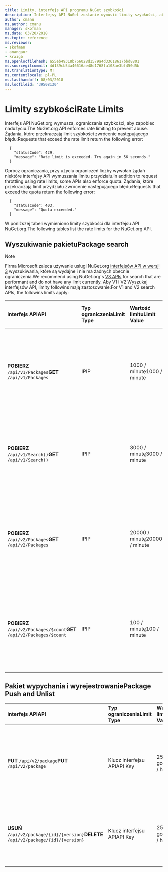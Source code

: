 ```yaml
---
title: Limity, interfejs API programu NuGet szybkości
description: Interfejsy API NuGet zostanie wymusić limity szybkości, aby zapobiec nadużyciu.
author: cmanu
ms.author: cmanu
manager: skofman
ms.date: 03/20/2018
ms.topic: reference
ms.reviewer:
- skofman
- anangaur
- kraigb
ms.openlocfilehash: a55eb49318b766028d1579a4d33618617bbd8801
ms.sourcegitcommit: 4d139cb54a46616ae48d1768fa108ae3bf450d5b
ms.translationtype: MT
ms.contentlocale: pl-PL
ms.lasthandoff: 08/03/2018
ms.locfileid: "39508130"
---
```

# <a name="rate-limits"></a><span data-ttu-id="04b5b-103">Limity szybkości</span><span class="sxs-lookup"><span data-stu-id="04b5b-103">Rate Limits</span></span>

<span data-ttu-id="04b5b-104">Interfejs API NuGet.org wymusza, ograniczania szybkości, aby zapobiec nadużyciu.</span><span class="sxs-lookup"><span data-stu-id="04b5b-104">The NuGet.org API enforces rate limiting to prevent abuse.</span></span> <span data-ttu-id="04b5b-105">Żądania, które przekraczają limit szybkości zwrócenie następującego błędu:</span><span class="sxs-lookup"><span data-stu-id="04b5b-105">Requests that exceed the rate limit return the following error:</span></span> 

  ~~~
    {
      "statusCode": 429,
      "message": "Rate limit is exceeded. Try again in 56 seconds."
    }
  ~~~

<span data-ttu-id="04b5b-106">Oprócz ograniczania, przy użyciu ograniczeń liczby wywołań żądań niektóre interfejsy API wymuszania limitu przydziału.</span><span class="sxs-lookup"><span data-stu-id="04b5b-106">In addition to request throttling using rate limits, some APIs also enforce quota.</span></span> <span data-ttu-id="04b5b-107">Żądania, które przekraczają limit przydziału zwrócenie następującego błędu:</span><span class="sxs-lookup"><span data-stu-id="04b5b-107">Requests that exceed the quota return the following error:</span></span>

  ~~~
    {
      "statusCode": 403,
      "message": "Quota exceeded."
    }
  ~~~

<span data-ttu-id="04b5b-108">W poniższej tabeli wymieniono limity szybkości dla interfejsu API NuGet.org.</span><span class="sxs-lookup"><span data-stu-id="04b5b-108">The following tables list the rate limits for the NuGet.org API.</span></span>

## <a name="package-search"></a><span data-ttu-id="04b5b-109">Wyszukiwanie pakietu</span><span class="sxs-lookup"><span data-stu-id="04b5b-109">Package search</span></span>

> [!Note]
> <span data-ttu-id="04b5b-110">Firma Microsoft zaleca używanie usługi NuGet.org [interfejsów API w wersji 3](https://docs.microsoft.com/nuget/api/search-query-service-resource) wyszukiwania, które są wydajne i nie ma żadnych obecnie ograniczenia.</span><span class="sxs-lookup"><span data-stu-id="04b5b-110">We recommend using NuGet.org's [V3 APIs](https://docs.microsoft.com/nuget/api/search-query-service-resource) for search that are performant and do not have any limit currently.</span></span> <span data-ttu-id="04b5b-111">Aby V1 i V2 Wyszukaj interfejsów API, limity followins mają zastosowanie:</span><span class="sxs-lookup"><span data-stu-id="04b5b-111">For V1 and V2 search APIs, the followins limits apply:</span></span>


| <span data-ttu-id="04b5b-112">interfejs API</span><span class="sxs-lookup"><span data-stu-id="04b5b-112">API</span></span> | <span data-ttu-id="04b5b-113">Typ ograniczenia</span><span class="sxs-lookup"><span data-stu-id="04b5b-113">Limit Type</span></span> | <span data-ttu-id="04b5b-114">Wartość limitu</span><span class="sxs-lookup"><span data-stu-id="04b5b-114">Limit Value</span></span> | <span data-ttu-id="04b5b-115">Usecase interfejsu API</span><span class="sxs-lookup"><span data-stu-id="04b5b-115">API usecase</span></span> |
|:---|:---|:---|:---|
<span data-ttu-id="04b5b-116">**POBIERZ** `/api/v1/Packages`</span><span class="sxs-lookup"><span data-stu-id="04b5b-116">**GET** `/api/v1/Packages`</span></span> | <span data-ttu-id="04b5b-117">IP</span><span class="sxs-lookup"><span data-stu-id="04b5b-117">IP</span></span> | <span data-ttu-id="04b5b-118">1000 / minutę</span><span class="sxs-lookup"><span data-stu-id="04b5b-118">1000 / minute</span></span> | <span data-ttu-id="04b5b-119">Zapytanie metadanych pakietu NuGet za pomocą protokołu OData v1 `Packages` kolekcji</span><span class="sxs-lookup"><span data-stu-id="04b5b-119">Query NuGet package metadata via v1 OData `Packages` collection</span></span> |
<span data-ttu-id="04b5b-120">**POBIERZ** `/api/v1/Search()`</span><span class="sxs-lookup"><span data-stu-id="04b5b-120">**GET** `/api/v1/Search()`</span></span> | <span data-ttu-id="04b5b-121">IP</span><span class="sxs-lookup"><span data-stu-id="04b5b-121">IP</span></span> | <span data-ttu-id="04b5b-122">3000 / minutę</span><span class="sxs-lookup"><span data-stu-id="04b5b-122">3000 / minute</span></span> | <span data-ttu-id="04b5b-123">Wyszukaj pakiety NuGet, za pośrednictwem punktu końcowego wyszukiwania 1</span><span class="sxs-lookup"><span data-stu-id="04b5b-123">Search for NuGet packages via v1 Search endpoint</span></span> | 
<span data-ttu-id="04b5b-124">**POBIERZ** `/api/v2/Packages`</span><span class="sxs-lookup"><span data-stu-id="04b5b-124">**GET** `/api/v2/Packages`</span></span> | <span data-ttu-id="04b5b-125">IP</span><span class="sxs-lookup"><span data-stu-id="04b5b-125">IP</span></span> | <span data-ttu-id="04b5b-126">20000 / minutę</span><span class="sxs-lookup"><span data-stu-id="04b5b-126">20000 / minute</span></span> | <span data-ttu-id="04b5b-127">Zapytanie metadanych pakietu NuGet za pośrednictwem usługi OData w wersji 2 `Packages` kolekcji</span><span class="sxs-lookup"><span data-stu-id="04b5b-127">Query NuGet package metadata via v2 OData `Packages` collection</span></span> | 
<span data-ttu-id="04b5b-128">**POBIERZ** `/api/v2/Packages/$count`</span><span class="sxs-lookup"><span data-stu-id="04b5b-128">**GET** `/api/v2/Packages/$count`</span></span> | <span data-ttu-id="04b5b-129">IP</span><span class="sxs-lookup"><span data-stu-id="04b5b-129">IP</span></span> | <span data-ttu-id="04b5b-130">100 / minutę</span><span class="sxs-lookup"><span data-stu-id="04b5b-130">100 / minute</span></span> | <span data-ttu-id="04b5b-131">Liczba pakietów NuGet za pośrednictwem usługi OData w wersji 2 zapytań `Packages` kolekcji</span><span class="sxs-lookup"><span data-stu-id="04b5b-131">Query NuGet package count via v2 OData `Packages` collection</span></span> | 

## <a name="package-push-and-unlist"></a><span data-ttu-id="04b5b-132">Pakiet wypychania i wyrejestrowanie</span><span class="sxs-lookup"><span data-stu-id="04b5b-132">Package Push and Unlist</span></span>

| <span data-ttu-id="04b5b-133">interfejs API</span><span class="sxs-lookup"><span data-stu-id="04b5b-133">API</span></span> | <span data-ttu-id="04b5b-134">Typ ograniczenia</span><span class="sxs-lookup"><span data-stu-id="04b5b-134">Limit Type</span></span> | <span data-ttu-id="04b5b-135">Wartość limitu</span><span class="sxs-lookup"><span data-stu-id="04b5b-135">Limit Value</span></span> | <span data-ttu-id="04b5b-136">Usecase interfejsu API</span><span class="sxs-lookup"><span data-stu-id="04b5b-136">API usecase</span></span> | 
|:---|:---|:---|:--- |
<span data-ttu-id="04b5b-137">**PUT** `/api/v2/package`</span><span class="sxs-lookup"><span data-stu-id="04b5b-137">**PUT** `/api/v2/package`</span></span> | <span data-ttu-id="04b5b-138">Klucz interfejsu API</span><span class="sxs-lookup"><span data-stu-id="04b5b-138">API Key</span></span> | <span data-ttu-id="04b5b-139">250 / godzinę</span><span class="sxs-lookup"><span data-stu-id="04b5b-139">250 / hour</span></span> | <span data-ttu-id="04b5b-140">Przekazywanie nowego pakietu NuGet (wersja) za pośrednictwem punktu końcowego wypychania v2</span><span class="sxs-lookup"><span data-stu-id="04b5b-140">Upload a new NuGet package (version) via v2 push endpoint</span></span> 
<span data-ttu-id="04b5b-141">**USUŃ** `/api/v2/package/{id}/{version}`</span><span class="sxs-lookup"><span data-stu-id="04b5b-141">**DELETE** `/api/v2/package/{id}/{version}`</span></span> | <span data-ttu-id="04b5b-142">Klucz interfejsu API</span><span class="sxs-lookup"><span data-stu-id="04b5b-142">API Key</span></span> | <span data-ttu-id="04b5b-143">250 / godzinę</span><span class="sxs-lookup"><span data-stu-id="04b5b-143">250 / hour</span></span> | <span data-ttu-id="04b5b-144">Wyrejestrowanie pakietu NuGet (wersja) za pośrednictwem punktu końcowego v2</span><span class="sxs-lookup"><span data-stu-id="04b5b-144">Unlist a NuGet package (version) via v2 endpoint</span></span> 
